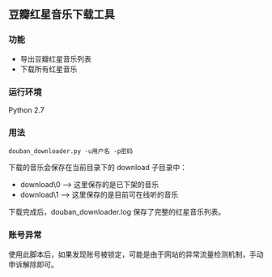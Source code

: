 豆瓣红星音乐下载工具
----

### 功能

- 导出豆瓣红星音乐列表
- 下载所有红星音乐

### 运行环境

Python 2.7

### 用法

```
douban_downloader.py -u用户名 -p密码
```

下载的音乐会保存在当前目录下的 download 子目录中：

- download\0  --> 这里保存的是已下架的音乐
- download\1  --> 这里保存的是目前可在线听的音乐

下载完成后，douban_downloader.log 保存了完整的红星音乐列表。

### 账号异常

使用此脚本后，如果发现账号被锁定，可能是由于网站的异常流量检测机制，手动申诉解除即可。
